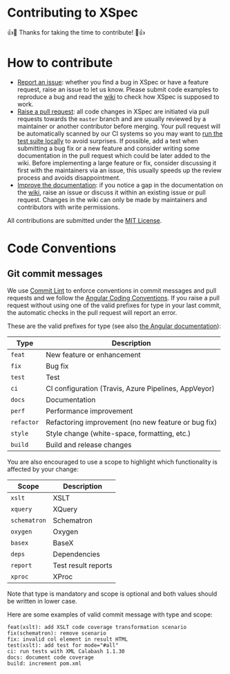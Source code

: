 # Contributing to XSpec

:+1::tada: Thanks for taking the time to contribute! :tada::+1:

# How to contribute

- [Report an issue](https://github.com/xspec/xspec/issues/new): whether you find a bug in XSpec or have a feature request, raise an issue to let us know. Please submit code examples to reproduce a bug and read the [wiki](https://github.com/xspec/xspec/wiki) to check how XSpec is supposed to work.  
- [Raise a pull request](https://github.com/xspec/xspec/pulls): all code changes in XSpec are initiated via pull requests towards the `master` branch and are usually reviewed by a maintainer or another contributor before merging. Your pull request will be automatically scanned by our CI systems so you may want to [run the test suite locally](https://github.com/xspec/xspec/wiki/How-to-Run-the-Test-Suite-Locally) to avoid surprises. If possible, add a test when submitting a bug fix or a new feature and consider writing some documentation in the pull request which could be later added to the wiki. Before implementing a large feature or fix, consider discussing it first with the maintainers via an issue, this usually speeds up the review process and avoids disappointment. 
- [Improve the documentation](https://github.com/xspec/xspec/wiki): if you notice a gap in the documentation on the [wiki](https://github.com/xspec/xspec/wiki), raise an issue or discuss it within an existing issue or pull request. Changes in the wiki can only be made by maintainers and contributors with write permissions. 

All contributions are submitted under the [MIT License](https://github.com/xspec/xspec/blob/master/LICENSE).

# Code Conventions 

## Git commit messages

We use [Commit Lint](https://www.commit-lint.com) to enforce conventions in commit messages and pull requests and we follow the [Angular Coding Conventions](https://www.commit-lint.com/conventions). If you raise a pull request without using one of the valid prefixes for type in your last commit, the automatic checks in the pull request will report an error.

These are the valid prefixes for type (see also [the Angular documentation](https://github.com/angular/angular/blob/master/CONTRIBUTING.md#type)):

| Type | Description |
| --- | --- |
| `feat` | New feature or enhancement | 
| `fix` | Bug fix | 
| `test` | Test | 
| `ci` | CI configuration (Travis, Azure Pipelines, AppVeyor) | 
| `docs` | Documentation | 
| `perf` | Performance improvement | 
| `refactor` | Refactoring improvement (no new feature or bug fix) | 
| `style` | Style change (white-space, formatting, etc.) | 
| `build` | Build and release changes | 

You are also encouraged to use a scope to highlight which functionality is affected by your change:  

| Scope | Description |
| --- | --- |
| `xslt` | XSLT | 
| `xquery` | XQuery | 
| `schematron` | Schematron | 
| `oxygen` | Oxygen | 
| `basex` | BaseX | 
| `deps` | Dependencies | 
| `report` | Test result reports | 
| `xproc` | XProc | 

Note that type is mandatory and scope is optional and both values should be written in lower case.
 
Here are some examples of valid commit message with type and scope:

```
feat(xslt): add XSLT code coverage transformation scenario
fix(schematron): remove scenario
fix: invalid col element in result HTML
test(xslt): add test for mode="#all"
ci: run tests with XML Calabash 1.1.30 
docs: document code coverage
build: increment pom.xml
```
